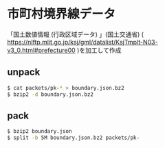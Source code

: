 # 市町村境界線データ

「国土数値情報 (行政区域データ) 」(国土交通省) ( https://nlftp.mlit.go.jp/ksj/gml/datalist/KsjTmplt-N03-v3_0.html#prefecture00 )を加工して作成

## unpack

```sh
$ cat packets/pk-* > boundary.json.bz2
$ bzip2 -d boundary.json.bz2
```

## pack

```sh
$ bzip2 boundary.json
$ split -b 5M boundary.json.bz2 packets/pk-
```

